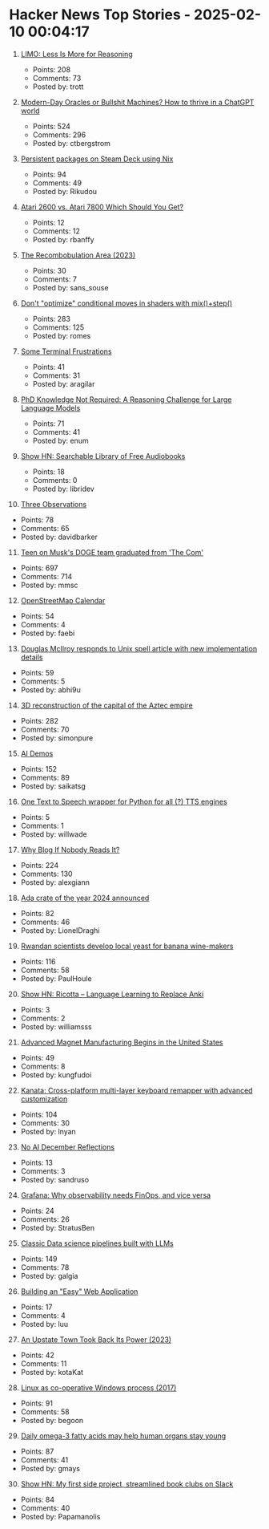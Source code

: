 # Hacker News Top Stories - 2025-02-10 00:04:17

1. [LIMO: Less Is More for Reasoning](https://arxiv.org/abs/2502.03387)
   - Points: 208
   - Comments: 73
   - Posted by: trott

2. [Modern-Day Oracles or Bullshit Machines? How to thrive in a ChatGPT world](https://thebullshitmachines.com)
   - Points: 524
   - Comments: 296
   - Posted by: ctbergstrom

3. [Persistent packages on Steam Deck using Nix](https://chrastecky.dev/gaming/persistent-packages-on-steam-deck-using-nix)
   - Points: 94
   - Comments: 49
   - Posted by: Rikudou

4. [Atari 2600 vs. Atari 7800 Which Should You Get?](https://www.goto10retro.com/p/atari-2600-vs-atari-7800-which-should)
   - Points: 12
   - Comments: 12
   - Posted by: rbanffy

5. [The Recombobulation Area (2023)](https://onmilwaukee.com/articles/recombobulationsigns)
   - Points: 30
   - Comments: 7
   - Posted by: sans_souse

6. [Don't "optimize" conditional moves in shaders with mix()+step()](https://iquilezles.org/articles/gpuconditionals/)
   - Points: 283
   - Comments: 125
   - Posted by: romes

7. [Some Terminal Frustrations](https://jvns.ca/blog/2025/02/05/some-terminal-frustrations/)
   - Points: 41
   - Comments: 31
   - Posted by: aragilar

8. [PhD Knowledge Not Required: A Reasoning Challenge for Large Language Models](https://arxiv.org/abs/2502.01584)
   - Points: 71
   - Comments: 41
   - Posted by: enum

9. [Show HN: Searchable Library of Free Audiobooks](https://booksearch.party/)
   - Points: 18
   - Comments: 0
   - Posted by: libridev

10. [Three Observations](https://blog.samaltman.com/three-observations)
   - Points: 78
   - Comments: 65
   - Posted by: davidbarker

11. [Teen on Musk's DOGE team graduated from 'The Com'](https://krebsonsecurity.com/2025/02/teen-on-musks-doge-team-graduated-from-the-com/)
   - Points: 697
   - Comments: 714
   - Posted by: mmsc

12. [OpenStreetMap Calendar](https://osmcal.org/)
   - Points: 54
   - Comments: 4
   - Posted by: faebi

13. [Douglas McIlroy responds to Unix spell article with new implementation details](https://twitter.com/abhi9u/status/1887010136155414602)
   - Points: 59
   - Comments: 5
   - Posted by: abhi9u

14. [3D reconstruction of the capital of the Aztec empire](https://tenochtitlan.thomaskole.nl/)
   - Points: 282
   - Comments: 70
   - Posted by: simonpure

15. [AI Demos](https://aidemos.meta.com/)
   - Points: 152
   - Comments: 89
   - Posted by: saikatsg

16. [One Text to Speech wrapper for Python for all (?) TTS engines](https://pypi.org/project/py3-tts-wrapper/)
   - Points: 5
   - Comments: 1
   - Posted by: willwade

17. [Why Blog If Nobody Reads It?](https://andysblog.uk/why-blog-if-nobody-reads-it/)
   - Points: 224
   - Comments: 130
   - Posted by: alexgiann

18. [Ada crate of the year 2024 announced](https://blog.adacore.com/ada-spark-crate-of-the-year-2024-winners-announced)
   - Points: 82
   - Comments: 46
   - Posted by: LionelDraghi

19. [Rwandan scientists develop local yeast for banana wine-makers](https://phys.org/news/2025-01-rwandan-scientists-local-yeast-banana.html)
   - Points: 116
   - Comments: 58
   - Posted by: PaulHoule

20. [Show HN: Ricotta – Language Learning to Replace Anki](https://ricotta.affineur.io/)
   - Points: 3
   - Comments: 2
   - Posted by: williamsss

21. [Advanced Magnet Manufacturing Begins in the United States](https://spectrum.ieee.org/advanced-magnet-manufacturing-in-us)
   - Points: 49
   - Comments: 8
   - Posted by: kungfudoi

22. [Kanata: Cross-platform multi-layer keyboard remapper with advanced customization](https://github.com/jtroo/kanata)
   - Points: 104
   - Comments: 30
   - Posted by: lnyan

23. [No AI December Reflections](https://blog.rybarix.com/2025/02/09/noaidecember.html)
   - Points: 13
   - Comments: 3
   - Posted by: sandruso

24. [Grafana: Why observability needs FinOps, and vice versa](https://grafana.com/blog/2025/02/06/why-observability-needs-finops-and-vice-versa-the-vantage-integration-with-grafana-cloud/)
   - Points: 24
   - Comments: 26
   - Posted by: StratusBen

25. [Classic Data science pipelines built with LLMs](https://github.com/Pravko-Solutions/FlashLearn/tree/main/examples)
   - Points: 149
   - Comments: 78
   - Posted by: galgia

26. [Building an "Easy" Web Application](https://rudyfaile.com/2020/07/06/building-an-easy-web-application/)
   - Points: 17
   - Comments: 4
   - Posted by: luu

27. [An Upstate Town Took Back Its Power (2023)](https://nysfocus.com/2023/06/21/public-power-utility-massena-new-york)
   - Points: 42
   - Comments: 11
   - Posted by: kotaKat

28. [Linux as co-operative Windows process (2017)](http://www.colinux.org/)
   - Points: 91
   - Comments: 58
   - Posted by: begoon

29. [Daily omega-3 fatty acids may help human organs stay young](https://medicalxpress.com/news/2025-02-daily-omega-fatty-acids-human.html)
   - Points: 87
   - Comments: 41
   - Posted by: gmays

30. [Show HN: My first side project, streamlined book clubs on Slack](https://booktalk.club/)
   - Points: 84
   - Comments: 40
   - Posted by: Papamanolis

